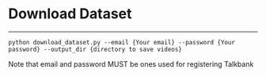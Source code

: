 # Download Dataset
---

```
python download_dataset.py --email {Your email} --password {Your password} --output_dir {directory to save videos}
```

Note that email and password MUST be ones used for registering Talkbank
